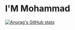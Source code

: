 # I'M Mohammad

[![Anurag's GitHub stats](https://github-readme-stats.vercel.app/api?username=PyScriptPlus)](https://github.com/PyScriptPlus/github-readme-stats)
